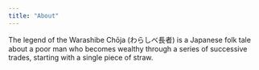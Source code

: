 ```yaml
---
title: "About"
---
```


The legend of the Warashibe Chōja (わらしべ長者) is a Japanese folk tale about a poor man who becomes wealthy through a series of successive trades, starting with a single piece of straw.
